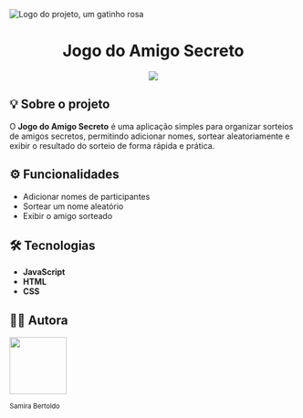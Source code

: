 ![Logo do projeto, um gatinho rosa](https://github.com/user-attachments/assets/6f6d134b-831a-4516-a2ee-adc25e8cda1d)

<h1 align="center">Jogo do Amigo Secreto</h1>

<p align="center">
  <img loading="lazy" src="http://img.shields.io/static/v1?label=STATUS&message=Finalizado&color=GREEN&style=for-the-badge"/>
</p>

## 💡 Sobre o projeto
O **Jogo do Amigo Secreto** é uma aplicação simples para organizar sorteios de amigos secretos, permitindo adicionar nomes, sortear aleatoriamente e exibir o resultado do sorteio de forma rápida e prática.

## ⚙️ Funcionalidades
- Adicionar nomes de participantes
- Sortear um nome aleatório
- Exibir o amigo sorteado

## 🛠 Tecnologias
- **JavaScript**
- **HTML**
- **CSS**

## 👩‍💻 Autora

<img src="https://github.com/user-attachments/assets/f5f54eb7-e8b2-4449-9763-9962def73c48" width="100" height="100"/>

<sub>Samira Bertoldo</sub>

